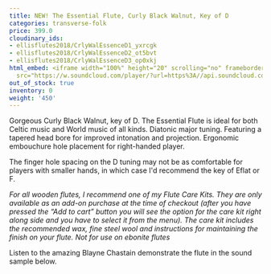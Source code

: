 ```yaml
---
title: NEW! The Essential Flute, Curly Black Walnut, Key of D
categories: transverse-folk
price: 399.0
cloudinary_ids:
- ellisflutes2018/CrlyWalEssenceD1_yxrcgk
- ellisflutes2018/CrlyWalEssenceD2_ot5bvt
- ellisflutes2018/CrlyWalEssenceD3_op0xkj
html_embed: <iframe width="100%" height="20" scrolling="no" frameborder="no" allow="autoplay"
  src="https://w.soundcloud.com/player/?url=https%3A//api.soundcloud.com/tracks/486027465&color=%23ff5500&inverse=false&auto_play=false&show_user=true"></iframe>
out_of_stock: true
inventory: 0
weight: '450'
---
```


Gorgeous Curly Black Walnut, key of D.  The Essential Flute is ideal for both Celtic music and World music of all kinds. Diatonic major tuning. Featuring a tapered head bore for improved intonation and projection. Ergonomic embouchure hole placement for right-handed player.

The finger hole spacing on the D tuning may not be as comfortable for players with smaller hands, in which case I'd recommend the key of Eflat or F.

*For all wooden flutes, I recommend one of my Flute Care Kits.  They are only available as an add-on purchase at the time of checkout (after you have pressed the “Add to cart” button you will see the option for the care kit right along side and you have to select it from the menu). The care kit includes the recommended wax, fine steel wool and instructions for maintaining the finish on your flute.  Not for use on ebonite flutes*

Listen to the amazing Blayne Chastain demonstrate the flute in the sound sample below.